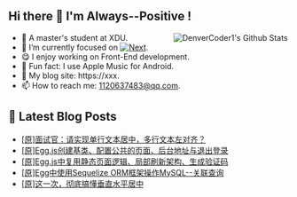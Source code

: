 ## Hi there 👋 I'm Always--Positive !
<div>
  <img alt="DenverCoder1's Github Stats" src="https://denvercoder1-github-readme-stats.vercel.app/api?username=qq1120637483&show_icons=true&count_private=true&theme=react&hide_border=true&hide_title=true&bg_color=1F222E&title_color=F85D7F&icon_color=F8D866" align= "right" />

- 🎒 A master's student at XDU. 
- 🔬 I’m currently focused on [![Next](https://img.shields.io/badge/-Next-brightgreen)](https://). 
- 😋 I enjoy working on Front-End development.
- 🎵 Fun fact: I use Apple Music for Android.
- 📝 My blog site: https://xxx.
- 📫 How to reach me:  1120637483@qq.com.
</div>  


## 📕 Latest Blog Posts

<!-- BLOG-POST-LIST:START -->
- [[原]面试官：请实现单行文本居中，多行文本左对齐？](https://blog.csdn.net/sinat_41696687/article/details/121327177)
- [[原]Egg.js创建基类、配置公共的页面、后台地址与退出登录](https://blog.csdn.net/sinat_41696687/article/details/121313645)
- [[原]Egg.js中复用静态页面逻辑、局部刷新架构、生成验证码](https://blog.csdn.net/sinat_41696687/article/details/121299663)
- [[原]Egg中使用Sequelize ORM框架操作MySQL--关联查询](https://blog.csdn.net/sinat_41696687/article/details/121282326)
- [[原]这一次，彻底搞懂垂直水平居中](https://blog.csdn.net/sinat_41696687/article/details/121260457)
<!-- BLOG-POST-LIST:END -->









